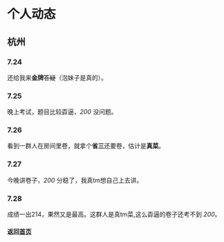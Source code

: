 # 个人动态
## 杭州
### 7.24
还给我来**金牌**~~答疑~~（泡妹子是真的）。
### 7.25
晚上考试，题目比较孬逼，_200_ 没问题。
### 7.26
看到一群人在房间里卷，就拿个**省三**还要卷，估计是**真菜**。
### 7.27
今晚讲卷子，_200_ 分稳了，我真tm想自己上去讲。
### 7.28
成绩一出214，果然又是最高。这群人是真tm菜,这么孬逼的卷子还考不到 _200_。

#### 返回[首页](https://wuziqian.github.io/blog)
